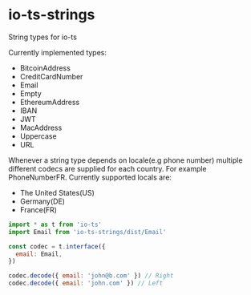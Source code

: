 # io-ts-strings

String types for io-ts

Currently implemented types:

- BitcoinAddress
- CreditCardNumber
- Email
- Empty
- EthereumAddress
- IBAN
- JWT
- MacAddress
- Uppercase
- URL

Whenever a string type depends on locale(e.g phone number) multiple different codecs are supplied for each country. For example PhoneNumberFR. Currently supported locals are:

- The United States(US)
- Germany(DE)
- France(FR)

```js
import * as t from 'io-ts'
import Email from 'io-ts-strings/dist/Email'

const codec = t.interface({
  email: Email,
})

codec.decode({ email: 'john@b.com' }) // Right
codec.decode({ email: 'john.com' }) // Left
```
